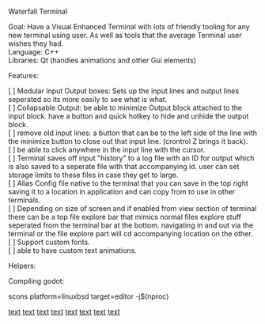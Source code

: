 Waterfall Terminal

Goal: Have a Visual Enhanced Terminal with lots of friendly tooling for any new terminal using user. As well as tools that the average Terminal user wishes they had.  
Language: C++  
Libraries: Qt (handles animations and other Gui elements)   


Features:

[ ] Modular Input Output boxes: Sets up the input lines and output lines seperated so its more easily to see what is what.   
[ ] Collapsable Output: be able to minimize Output block attached to the input block. have a button and quick hotkey to hide and unhide the output block.   
[ ] remove old input lines: a button that can be to the left side of the line with the minimize button to close out that input line. (crontrol Z brings it back).  
[ ] be able to click anywhere in the input line with the cursor.  
[ ] Terminal saves off input "history" to a log file with an ID for output which is also saved to a seperate file with that accompanying id. user can set storage limits to these files in case they get to large.   
[ ] Alias Config file native to the terminal that you can save in the top right saving it to a location in application and can copy from to use in other terminals.   
[ ] Depending on size of screen and if enabled from view section of terminal there can be a top file explore bar that mimics normal files explore stuff seperated from the terminal bar at the bottom. navigating in and out via the terminal or the file explore part will cd accompanying location on the other.   
[ ] Support custom fonts.   
[ ] able to have custom text animations.  








Helpers:

Compiling godot:

scons platform=linuxbsd target=editor -j$(nproc)

[text](godot/modules/terminal) [text](godot/modules/terminal/__pycache__) [text](godot/modules/terminal/config.py) [text](godot/modules/terminal/register_types.cpp) [text](godot/modules/terminal/register_types.h) [text](godot/modules/terminal/SCsub) [text](godot/modules/terminal/terminal.cpp) [text](godot/modules/terminal/terminal.h)